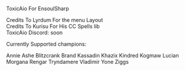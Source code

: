 ToxicAio For EnsoulSharp

Credits To Lyrdum For the menu Layout  
Credits To Kurisu For His CC Spells lib  
ToxicAio Discord: soon

Currently Supported champions:

Annie Ashe Blitzcrank Brand Kassadin Khazix Kindred Kogmaw Lucian Morgana Rengar Tryndamere Vladimir Yone Ziggs
